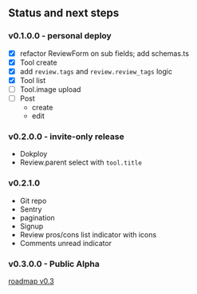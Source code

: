 ## Status and next steps

### v0.1.0.0 - personal deploy

- [x] refactor ReviewForm on sub fields; add schemas.ts
- [x] Tool create
- [x] add `review.tags` and `review.review_tags` logic
- [x] Tool list
- [ ] Tool.image upload
- [ ] Post
	- create
	- edit

### v0.2.0.0 - invite-only release

- Dokploy
- Review.parent select with `tool.title`

### v0.2.1.0

- Git repo
- Sentry
- pagination
- Signup
- Review pros/cons list indicator with icons
- Comments unread indicator

### v0.3.0.0 - Public Alpha

[roadmap v0.3](/docs/roadmap/roadmap-v0.3-public.md)
